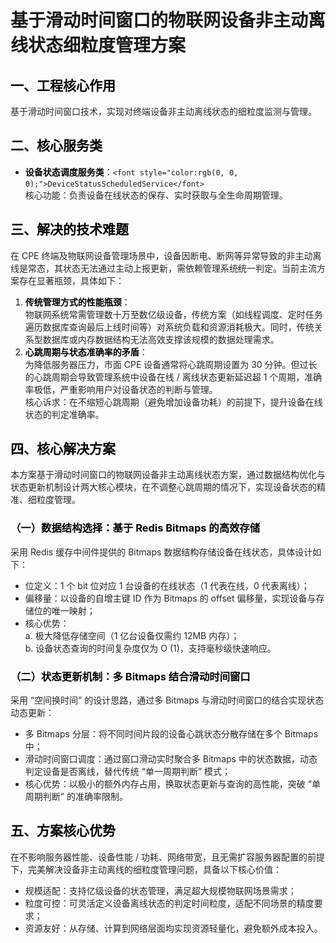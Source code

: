 # 基于滑动时间窗口的物联网设备非主动离线状态细粒度管理方案
## <font style="color:rgb(0, 0, 0);">一、工程核心作用</font>
<font style="color:rgba(0, 0, 0, 0.85) !important;">基于滑动时间窗口技术，实现对终端设备非主动离线状态的细粒度监测与管理。</font>

## <font style="color:rgb(0, 0, 0);">二、核心服务类</font>
+ **<font style="color:rgb(0, 0, 0) !important;">设备状态调度服务类</font>**<font style="color:rgba(0, 0, 0, 0.85) !important;">：</font>`<font style="color:rgb(0, 0, 0);">DeviceStatusScheduledService</font>`<font style="color:rgba(0, 0, 0, 0.85) !important;">  
</font><font style="color:rgba(0, 0, 0, 0.85) !important;">核心功能：负责设备在线状态的保存、实时获取与全生命周期管理。</font>

## <font style="color:rgb(0, 0, 0);">三、解决的技术难题</font>
<font style="color:rgba(0, 0, 0, 0.85) !important;">在 CPE 终端及物联网设备管理场景中，设备因断电、断网等异常导致的非主动离线是常态，其状态无法通过主动上报更新，需依赖管理系统统一判定。当前主流方案存在显著瓶颈，具体如下：</font>

1. **<font style="color:rgb(0, 0, 0) !important;">传统管理方式的性能瓶颈</font>**<font style="color:rgba(0, 0, 0, 0.85) !important;">：  
</font><font style="color:rgba(0, 0, 0, 0.85) !important;">物联网系统常需管理数十万至数亿级设备，传统方案（如线程调度、定时任务遍历数据库查询最后上线时间等）对系统负载和资源消耗极大。同时，传统关系型数据库或内存数据结构无法高效支撑该规模的数据处理需求。</font>
2. **<font style="color:rgb(0, 0, 0) !important;">心跳周期与状态准确率的矛盾</font>**<font style="color:rgba(0, 0, 0, 0.85) !important;">：  
</font><font style="color:rgba(0, 0, 0, 0.85) !important;">为降低服务器压力，市面 CPE 设备通常将心跳周期设置为 30 分钟。但过长的心跳周期会导致管理系统中设备在线 / 离线状态更新延迟超 1 个周期，准确率极低，严重影响用户对设备状态的判断与管理。  
</font><font style="color:rgba(0, 0, 0, 0.85) !important;">核心诉求：在不缩短心跳周期（避免增加设备功耗）的前提下，提升设备在线状态的判定准确率。</font>

## <font style="color:rgb(0, 0, 0);">四、核心解决方案</font>
<font style="color:rgba(0, 0, 0, 0.85) !important;">本方案基于滑动时间窗口的物联网设备非主动离线状态方案，通过数据结构优化与状态更新机制设计两大核心模块，在不调整心跳周期的情况下，实现设备状态的精准、细粒度管理。</font>

### <font style="color:rgb(0, 0, 0);">（一）数据结构选择：基于 Redis Bitmaps 的高效存储</font>
<font style="color:rgba(0, 0, 0, 0.85) !important;">采用 Redis 缓存中间件提供的 Bitmaps 数据结构存储设备在线状态，具体设计如下：</font>

+ <font style="color:rgba(0, 0, 0, 0.85) !important;">位定义：1 个 bit 位对应 1 台设备的在线状态（1 代表在线，0 代表离线）；</font>
+ <font style="color:rgba(0, 0, 0, 0.85) !important;">偏移量：以设备的自增主键 ID 作为 Bitmaps 的 offset 偏移量，实现设备与存储位的唯一映射；</font>
+ <font style="color:rgba(0, 0, 0, 0.85) !important;">核心优势：  
</font><font style="color:rgba(0, 0, 0, 0.85) !important;">a. 极大降低存储空间（1 亿台设备仅需约 12MB 内存）；  
</font><font style="color:rgba(0, 0, 0, 0.85) !important;">b. 设备状态查询的时间复杂度仅为 O (1)，支持毫秒级快速响应。</font>

### <font style="color:rgb(0, 0, 0);">（二）状态更新机制：多 Bitmaps 结合滑动时间窗口</font>
<font style="color:rgba(0, 0, 0, 0.85) !important;">采用 “空间换时间” 的设计思路，通过多 Bitmaps 与滑动时间窗口的结合实现状态动态更新：</font>

+ <font style="color:rgba(0, 0, 0, 0.85) !important;">多 Bitmaps 分层：将不同时间片段的设备心跳状态分散存储在多个 Bitmaps 中；</font>
+ <font style="color:rgba(0, 0, 0, 0.85) !important;">滑动时间窗口调度：通过窗口滑动实时聚合多 Bitmaps 中的状态数据，动态判定设备是否离线，替代传统 “单一周期判断” 模式；</font>
+ <font style="color:rgba(0, 0, 0, 0.85) !important;">核心优势：以极小的额外内存占用，换取状态更新与查询的高性能，突破 “单周期判断” 的准确率限制。</font>

## <font style="color:rgb(0, 0, 0);">五、方案核心优势</font>
<font style="color:rgba(0, 0, 0, 0.85) !important;">在不影响服务器性能、设备性能 / 功耗、网络带宽，且无需扩容服务器配置的前提下，完美解决设备非主动离线的细粒度管理问题，具备以下核心价值：</font>

+ <font style="color:rgba(0, 0, 0, 0.85) !important;">规模适配：支持亿级设备的状态管理，满足超大规模物联网场景需求；</font>
+ <font style="color:rgba(0, 0, 0, 0.85) !important;">粒度可控：可灵活定义设备离线状态的判定时间粒度，适配不同场景的精度要求；</font>
+ <font style="color:rgba(0, 0, 0, 0.85) !important;">资源友好：从存储、计算到网络层面均实现资源轻量化，避免额外成本投入。</font>

